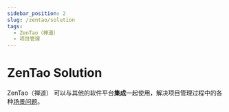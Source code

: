 ```yaml
---
sidebar_position: 2
slug: /zentao/solution
tags:
  - ZenTao（禅道）
  - 项目管理
---
```


# ZenTao Solution

ZenTao（禅道） 可以与其他的软件平台**集成**一起使用，解决项目管理过程中的各种[场景问题](https://www.zentao.net)。
